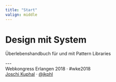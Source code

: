 ```yaml
---
title: "Start"
valign: middle
---
```

# Design mit System
<p class="tagline">Überlebenshandbuch für und mit Pattern Libraries</p>
---
<div class="p-author h-card">
Webkongress Erlangen 2018 · #wke2018<br/>
<a href="https://jkphl.is" target="_blank" rel="me"><span class="p-given-name">Joschi</span> <span class="p-family-name">Kuphal</span></a> · <a href="https://twitter.com/jkphl" rel="me" target="_blank">@jkphl</a>
</div>
